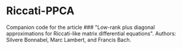# Riccati-PPCA
Companion code for the article  ###   "Low-rank plus diagonal approximations for Riccati-like matrix differential equations". Authors: Silvere Bonnabel, Marc Lambert, and Francis Bach.

